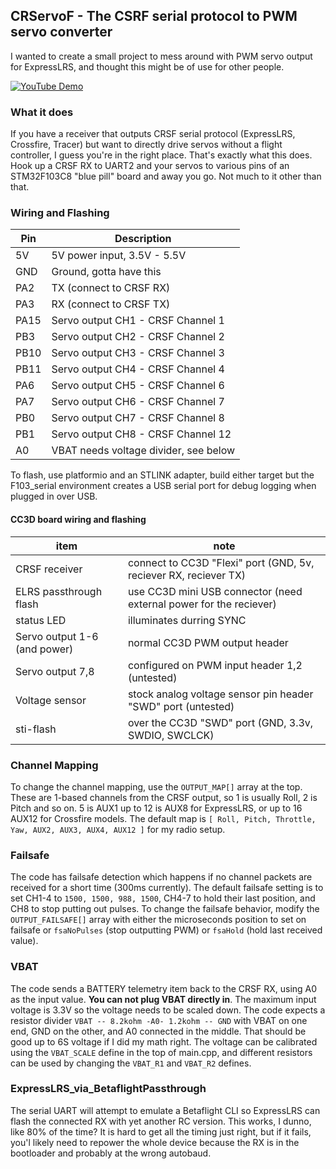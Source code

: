 ## CRServoF - The CSRF serial protocol to PWM servo converter

I wanted to create a small project to mess around with PWM servo output for ExpressLRS, and thought this might be of use for other people.

[![YouTube Demo](https://img.youtube.com/vi/WrQQ0svOxig/hqdefault.jpg)](https://youtu.be/WrQQ0svOxig)

### What it does

If you have a receiver that outputs CRSF serial protocol (ExpressLRS, Crossfire, Tracer) but want to directly drive servos without a flight controller, I guess you're in the right place. That's exactly what this does. Hook up a CRSF RX to UART2 and your servos to various pins of an STM32F103C8 "blue pill" board and away you go. Not much to it other than that.

### Wiring and Flashing

| Pin | Description |
|----|----|
| 5V | 5V power input, 3.5V - 5.5V |
| GND | Ground, gotta have this |
| PA2 | TX (connect to CRSF RX) |
| PA3 | RX (connect to CRSF TX) |
| PA15 | Servo output CH1 - CRSF Channel 1 |
| PB3 | Servo output CH2 - CRSF Channel 2 |
| PB10 | Servo output CH3 - CRSF Channel 3 |
| PB11 | Servo output CH4 - CRSF Channel 4 |
| PA6 | Servo output CH5 - CRSF Channel 6 |
| PA7 | Servo output CH6 - CRSF Channel 7 |
| PB0 | Servo output CH7 - CRSF Channel 8 |
| PB1 | Servo output CH8 - CRSF Channel 12 |
| A0 | VBAT needs voltage divider, see below |

To flash, use platformio and an STLINK adapter, build either target but the F103_serial environment creates a USB serial port for debug logging when plugged in over USB.

#### CC3D board wiring and flashing
|item|note|
|----|----|
| CRSF receiver | connect to CC3D "Flexi" port (GND, 5v, reciever RX, reciever TX) |
| ELRS passthrough flash | use CC3D mini USB connector (need external power for the reciever) |
| status LED | illuminates durring SYNC |
| Servo output 1-6 (and power) | normal CC3D PWM output header |
| Servo output 7,8 | configured on PWM input header 1,2 (untested) |
| Voltage sensor | stock analog voltage sensor pin header "SWD" port (untested) |
| sti-flash | over the CC3D "SWD" port (GND, 3.3v, SWDIO, SWCLCK) |


### Channel Mapping

To change the channel mapping, use the `OUTPUT_MAP[]` array at the top. These are 1-based channels from the CRSF output, so 1 is usually Roll, 2 is Pitch and so on. 5 is AUX1 up to 12 is AUX8 for ExpressLRS, or up to 16 AUX12 for Crossfire models. The default map is `[ Roll, Pitch, Throttle, Yaw, AUX2, AUX3, AUX4, AUX12 ]` for my radio setup.

### Failsafe

The code has failsafe detection which happens if no channel packets are received for a short time (300ms currently). The default failsafe setting is to set CH1-4 to `1500, 1500, 988, 1500`, CH4-7 to hold their last position, and CH8 to stop putting out pulses. To change the failsafe behavior, modify the `OUTPUT_FAILSAFE[]` array with either the microseconds position to set on failsafe or `fsaNoPulses` (stop outputting PWM) or `fsaHold` (hold last received value).

### VBAT

The code sends a BATTERY telemetry item back to the CRSF RX, using A0 as the input value. **You can not plug VBAT directly in**. The maximum input voltage is 3.3V so the voltage needs to be scaled down. The code expects a resistor divider `VBAT -- 8.2kohm -A0- 1.2kohm -- GND` with VBAT on one end, GND on the other, and A0 connected in the middle. That should be good up to 6S voltage if I did my math right. The voltage can be calibrated using the `VBAT_SCALE` define in the top of main.cpp, and different resistors can be used by changing the `VBAT_R1` and `VBAT_R2` defines.

### ExpressLRS_via_BetaflightPassthrough

The serial UART will attempt to emulate a Betaflight CLI so ExpressLRS can flash the connected RX with yet another RC version. This works, I dunno, like 80% of the time? It is hard to get all the timing just right, but if it fails, you'l likely need to repower the whole device because the RX is in the bootloader and probably at the wrong autobaud.




